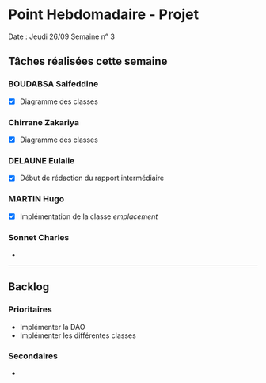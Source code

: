 # Point Hebdomadaire - Projet

Date : Jeudi 26/09
Semaine n° 3

## Tâches réalisées cette semaine


### BOUDABSA Saifeddine
- [x] Diagramme des classes

### Chirrane Zakariya
- [x] Diagramme des classes

### DELAUNE Eulalie
- [x] Début de rédaction du rapport intermédiaire

### MARTIN Hugo
- [x] Implémentation de la classe *emplacement*

### Sonnet Charles
-
---

## Backlog

### Prioritaires

- Implémenter la DAO
- Implémenter les différentes classes

### Secondaires

-
